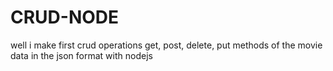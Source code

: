 # CRUD-NODE
 well i make first crud operations get, post, delete, put methods of the movie data in the json format with nodejs
